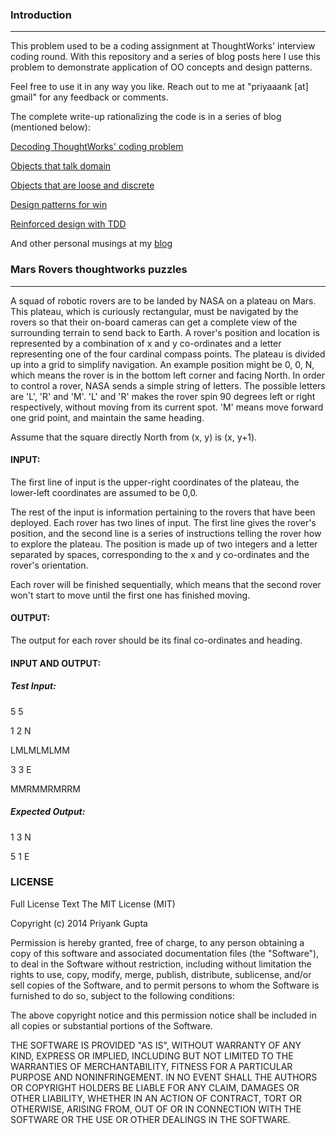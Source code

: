 ### Introduction
--------------------

This problem used to be a coding assignment at ThoughtWorks' interview coding round. With this repository and a series of blog posts here I use this problem to demonstrate application of OO concepts and design patterns. 

Feel free to use it in any way you like. Reach out to me at "priyaaank [at] gmail" for any feedback or comments.

The complete write-up rationalizing the code is in a series of blog (mentioned below):

[Decoding ThoughtWorks' coding problem](http://priyaaank.tumblr.com/post/95095165285/decoding-thoughtworks-coding-problems)

[Objects that talk domain](http://priyaaank.tumblr.com/post/95095193545/objects-that-talk-domain)

[Objects that are loose and discrete](http://priyaaank.tumblr.com/post/95095211355/objects-that-are-loose-discrete)

[Design patterns for win](http://priyaaank.tumblr.com/post/95095221320/design-patterns-for-win)

[Reinforced design with TDD](http://priyaaank.tumblr.com/post/95095229180/reinforced-design-with-tdd)

And other personal musings at my [blog](http://priyaaank.tumblr.com/)


### Mars Rovers thoughtworks puzzles
--------------------

A squad of robotic rovers are to be landed by NASA on a plateau on Mars. This plateau, which is curiously rectangular, must be navigated by the rovers so that their on-board cameras can get a complete view of the surrounding terrain to send back to Earth.
A rover's position and location is represented by a combination of x and y co-ordinates and a letter representing one of the four cardinal compass points. The plateau is divided up into a grid to simplify navigation. An example position might be 0, 0, N, which means the rover is in the bottom left corner and facing North.
In order to control a rover, NASA sends a simple string of letters. The possible letters are 'L', 'R' and 'M'. 'L' and 'R' makes the rover spin 90 degrees left or right respectively, without moving from its current spot. 'M' means move forward one grid point, and maintain the same heading.

Assume that the square directly North from (x, y) is (x, y+1).

#### INPUT:

The first line of input is the upper-right coordinates of the plateau, the lower-left coordinates are assumed to be 0,0.

The rest of the input is information pertaining to the rovers that have been deployed. Each rover has two lines of input. The first line gives the rover's position, and the second line is a series of instructions telling the rover how to explore the plateau.
The position is made up of two integers and a letter separated by spaces, corresponding to the x and y co-ordinates and the rover's orientation.

Each rover will be finished sequentially, which means that the second rover won't start to move until the first one has finished moving.

#### OUTPUT:

The output for each rover should be its final co-ordinates and heading.

#### INPUT AND OUTPUT:

##### Test Input:
5 5

1 2 N

LMLMLMLMM

3 3 E

MMRMMRMRRM

##### Expected Output:

1 3 N

5 1 E


### LICENSE

Full License Text
The MIT License (MIT)

Copyright (c) 2014 Priyank Gupta

Permission is hereby granted, free of charge, to any person obtaining a
copy of this software and associated documentation files (the
"Software"), to deal in the Software without restriction, including
without limitation the rights to use, copy, modify, merge, publish,
distribute, sublicense, and/or sell copies of the Software, and to
permit persons to whom the Software is furnished to do so, subject to
the following conditions:

The above copyright notice and this permission notice shall be included
in all copies or substantial portions of the Software.

THE SOFTWARE IS PROVIDED "AS IS", WITHOUT WARRANTY OF ANY KIND, EXPRESS
OR IMPLIED, INCLUDING BUT NOT LIMITED TO THE WARRANTIES OF
MERCHANTABILITY, FITNESS FOR A PARTICULAR PURPOSE AND NONINFRINGEMENT.
IN NO EVENT SHALL THE AUTHORS OR COPYRIGHT HOLDERS BE LIABLE FOR ANY
CLAIM, DAMAGES OR OTHER LIABILITY, WHETHER IN AN ACTION OF CONTRACT,
TORT OR OTHERWISE, ARISING FROM, OUT OF OR IN CONNECTION WITH THE
SOFTWARE OR THE USE OR OTHER DEALINGS IN THE SOFTWARE.
